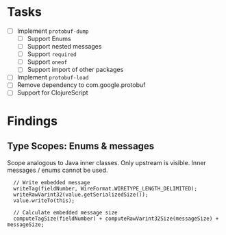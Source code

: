 # Tasks

- [ ] Implement ```protobuf-dump```
  - [ ] Support Enums
  - [ ] Support nested messages
  - [ ] Support ```required```
  - [ ] Support ```oneof```
  - [ ] Support import of other packages
- [ ] Implement ```protobuf-load```
- [ ] Remove dependency to com.google.protobuf
- [ ] Support for ClojureScript

# Findings
## Type Scopes: Enums & messages
Scope analogous to Java inner classes. Only upstream is visible. Inner messages / enums cannot be used.

```
  // Write embedded message
  writeTag(fieldNumber, WireFormat.WIRETYPE_LENGTH_DELIMITED);
  writeRawVarint32(value.getSerializedSize());
  value.writeTo(this);

  // Calculate embedded message size
  computeTagSize(fieldNumber) + computeRawVarint32Size(messageSize) + messageSize;
```
